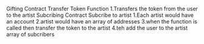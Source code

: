 Gifting Contract
Transfer Token Function
1.Transfers the token from the user to the artist
Subcribing Contract
Subcribe to artist
1.Each artist would have an account
2.artist would have an array of addresses
3.when the function is called then transfer the token to the artist
4.teh add the user to the artist array of subcribers
